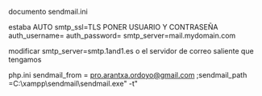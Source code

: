 documento sendmail.ini

estaba AUTO
smtp_ssl=TLS
PONER USUARIO Y CONTRASEÑA
auth_username=
auth_password=
smtp_server=mail.mydomain.com

modificar 
smtp_server=smtp.1and1.es o el servidor de correo saliente que tengamos

php.ini
sendmail_from = pro.arantxa.ordoyo@gmail.com
;sendmail_path =C:\xampp\sendmail\sendmail.exe" -t"